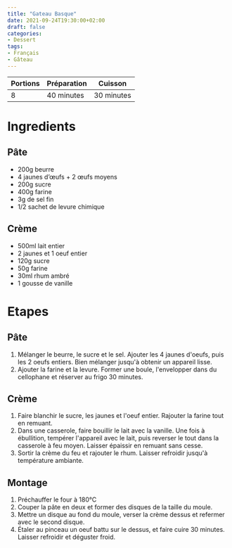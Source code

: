 ```yaml
---
title: "Gateau Basque"
date: 2021-09-24T19:30:00+02:00
draft: false
categories:
- Dessert
tags:
- Français
- Gâteau
---
```


| Portions | Préparation | Cuisson    |
|----------|-------------|------------|
| 8        | 40 minutes  | 30 minutes |

# Ingredients

## Pâte

- 200g beurre
- 4 jaunes d’œufs + 2 œufs moyens
- 200g sucre
- 400g farine
- 3g de sel fin
- 1/2 sachet de levure chimique

## Crème

- 500ml lait entier
- 2 jaunes et 1 oeuf entier
- 120g sucre
- 50g farine
- 30ml rhum ambré
- 1 gousse de vanille

# Etapes

## Pâte

1) Mélanger le beurre, le sucre et le sel. Ajouter les 4 jaunes d'oeufs, puis les 2 oeufs entiers. Bien mélanger jusqu'à obtenir un appareil lisse.
2) Ajouter la farine et la levure. Former une boule, l'envelopper dans du cellophane et réserver au frigo 30 minutes.

## Crème 

1) Faire blanchir le sucre, les jaunes et l'oeuf entier. Rajouter la farine tout en remuant.
2) Dans une casserole, faire bouillir le lait avec la vanille. Une fois à ébullition, tempérer l'appareil avec le lait, puis reverser le tout dans la casserole à feu moyen. Laisser épaissir en remuant sans cesse.
3) Sortir la crème du feu et rajouter le rhum. Laisser refroidir jusqu'à température ambiante.

## Montage

1) Préchauffer le four à 180°C
2) Couper la pâte en deux et former des disques de la taille du moule.
3) Mettre un disque au fond du moule, verser la crème dessus et refermer avec le second disque.
4) Étaler au pinceau un oeuf battu sur le dessus, et faire cuire 30 minutes. Laisser refroidir et déguster froid.
